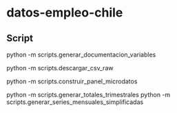 # datos-empleo-chile


## Script
python -m scripts.generar_documentacion_variables

python -m scripts.descargar_csv_raw

python -m scripts.construir_panel_microdatos

python -m scripts.generar_totales_trimestrales
python -m scripts.generar_series_mensuales_simplificadas

